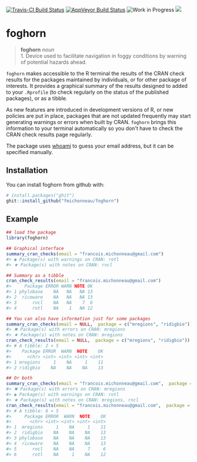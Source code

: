 
<!-- README.md is generated from README.Rmd. Please edit that file -->
[![Travis-CI Build Status](https://travis-ci.org/fmichonneau/foghorn.svg?branch=master)](https://travis-ci.org/fmichonneau/foghorn) [![AppVeyor Build Status](https://ci.appveyor.com/api/projects/status/github/fmichonneau/foghorn?branch=master&svg=true)](https://ci.appveyor.com/project/fmichonneau/foghorn) ![Work in Progress](https://img.shields.io/badge/status-work%20in%20progress-yellow.svg) [![](http://www.r-pkg.org/badges/version/foghorn)](http://www.r-pkg.org/pkg/foghorn)

foghorn
=======

> **foghorn** *noun* <br> 1. Device used to facilitate navigation in foggy conditions by warning of potential hazards ahead.

`foghorn` makes accessible to the R terminal the results of the CRAN check results for the packages maintained by individuals, or for other package of interests. It provides a graphical summary of the results designed to added to your `.Rprofile` (to check regularly on the status of the published packages), or as a tibble.

As new features are introduced in development versions of R, or new policies are put in place, packages that are not updated frequently may start generating warnings or errors when built by CRAN. `foghorn` brings this information to your terminal automatically so you don't have to check the CRAN check results page regularly.

The package uses [whoami](https://cran.r-project.org/package=whoami) to guess your email address, but it can be specified manually.

Installation
------------

You can install foghorn from github with:

``` r
# install.packages("ghit")
ghit::install_github("fmichonneau/foghorn")
```

Example
-------

``` r
## load the package
library(foghorn)

## Graphical interface
summary_cran_checks(email = "francois.michonneau@gmail.com")
#> ◉ Package(s) with warnings on CRAN: rotl
#> ★ Package(s) with notes on CRAN: rncl

## Summary as a tibble
cran_check_results(email = "francois.michonneau@gmail.com")
#>     Package ERROR WARN NOTE OK
#> 1 phylobase    NA   NA   NA 13
#> 2  riceware    NA   NA   NA 13
#> 3      rncl    NA   NA    7  6
#> 4      rotl    NA    1   NA 12

## You can also have information just for some packages
summary_cran_checks(email = NULL,  package = c("mregions", "ridigbio"))
#> ✖ Package(s) with errors on CRAN: mregions
#> ★ Package(s) with notes on CRAN: mregions
cran_check_results(email = NULL,  package = c("mregions", "ridigbio"))
#> # A tibble: 2 × 5
#>    Package ERROR  WARN  NOTE    OK
#>      <chr> <int> <int> <int> <int>
#> 1 mregions     1    NA     1    11
#> 2 ridigbio    NA    NA    NA    13

## Or both
summary_cran_checks(email = "francois.michonneau@gmail.com",  package = c("mregions", "ridigbio"))
#> ✖ Package(s) with errors on CRAN: mregions
#> ◉ Package(s) with warnings on CRAN: rotl
#> ★ Package(s) with notes on CRAN: mregions, rncl
cran_check_results(email = "francois.michonneau@gmail.com",  package = c("mregions", "ridigbio"))
#> # A tibble: 6 × 5
#>     Package ERROR  WARN  NOTE    OK
#>       <chr> <int> <int> <int> <int>
#> 1  mregions     1    NA     1    11
#> 2  ridigbio    NA    NA    NA    13
#> 3 phylobase    NA    NA    NA    13
#> 4  riceware    NA    NA    NA    13
#> 5      rncl    NA    NA     7     6
#> 6      rotl    NA     1    NA    12
```

